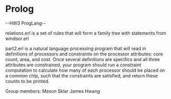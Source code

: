 # Prolog

--HW3 ProgLang--

relations.erl is a set of rules that will form a family tree with statements from windsor.erl

part2.erl is a natural language processing program that will read in definitions of processors and constraints on the processor attributes: core count, area, and cost. Once several definitions are
specifics and all three attributes are constrained, your program should run a constraint computation to calculate how many of each processor should be placed on a common chip, such that the constraints are satisfied, and return these counts to be
printed.


Group members: Mason Sklar James Hwang
